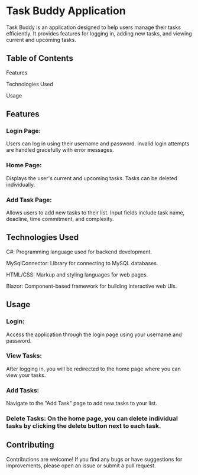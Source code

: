# Task Buddy Application
Task Buddy is an application designed to help users manage their tasks efficiently. It provides features for logging in, adding new tasks, and viewing current and upcoming tasks.

## Table of Contents
Features

Technologies Used

Usage


## Features

### Login Page: 
Users can log in using their username and password. Invalid login attempts are handled gracefully with error messages.

### Home Page: 
Displays the user's current and upcoming tasks. Tasks can be deleted individually.

### Add Task Page: 
Allows users to add new tasks to their list. Input fields include task name, deadline, time commitment, and complexity.

## Technologies Used

C#: Programming language used for backend development.

MySqlConnector: Library for connecting to MySQL databases.

HTML/CSS: Markup and styling languages for web pages.

Blazor: Component-based framework for building interactive web UIs.

## Usage
### Login: 
Access the application through the login page using your username and password.

### View Tasks: 
After logging in, you will be redirected to the home page where you can view your tasks.

### Add Tasks: 
Navigate to the "Add Task" page to add new tasks to your list.

### Delete Tasks: On the home page, you can delete individual tasks by clicking the delete button next to each task.

## Contributing

Contributions are welcome! If you find any bugs or have suggestions for improvements, please open an issue or submit a pull request.


